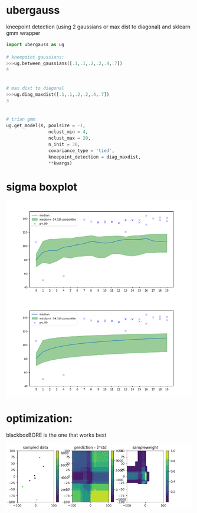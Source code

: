 # ubergauss


kneepoint detection (using 2 gaussians or max dist to diagonal) and sklearn gmm wrapper



```python
import ubergauss as ug

# kneepoint gaussians:
>>>ug.between_gaussians([.1,.1,.2,.2,.4,.7])
4


# max dist to diagonal
>>>ug.diag_maxdist([.1,.1,.2,.2,.4,.7])
3


# trian gmm
ug.get_model(X, poolsize = -1,
                nclust_min = 4,
                nclust_max = 20,
                n_init = 30,
                covariance_type = 'tied',
                kneepoint_detection = diag_maxdist,
                **kwargs)
```



# sigma boxplot

![''](https://raw.githubusercontent.com/smautner/ubergauss/master/test/Figure_1.png)
![''](https://raw.githubusercontent.com/smautner/ubergauss/master/test/Figure_2.png)

# optimization:

blackboxBORE is the one that works best

![''](https://raw.githubusercontent.com/smautner/ubergauss/master/test/optimize.png)
